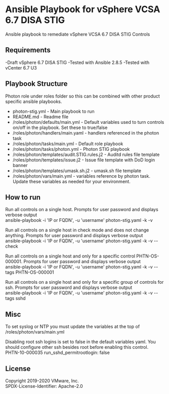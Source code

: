 # Ansible Playbook for vSphere VCSA 6.7 DISA STIG
Ansible playbook to remediate vSphere VCSA 6.7 DISA STIG Controls

## Requirements
-Draft vSphere 6.7 DISA STIG
-Tested with Ansible 2.8.5
-Tested with vCenter 6.7 U3

## Playbook Structure
Photon role under roles folder so this can be combined with other product specific ansible playbooks.

- photon-stig.yml - Main playbook to run
- README.md - Readme file
- /roles/photon/defaults/main.yml - Default variables used to turn controls on/off in the playbook.  Set these to true/false
- /roles/photon/handlers/main.yaml - handlers referenced in the photon task
- /roles/photon/tasks/main.yml - Default role playbook
- /roles/photon/tasks/photon.yml - Photon STIG playbook
- /roles/photon/templates/audit.STIG.rules.j2 - Auditd rules file template
- /roles/photon/templates/issue.j2 - Issue file template with DoD login banner
- /roles/photon/templates/umask.sh.j2 - umask.sh file template
- /roles/photon/vars/main.yml - variables reference by photon task.  Update these variables as needed for your environment.

## How to run

Run all controls on a single host. Prompts for user password and displays verbose output  
ansible-playbook -i 'IP or FQDN', -u 'username' photon-stig.yaml -k -v  

Run all controls on a single host in check mode and does not change anything. Prompts for user password and displays verbose output  
ansible-playbook -i 'IP or FQDN', -u 'username' photon-stig.yaml -k -v --check  

Run all controls on a single host and only for a specific control PHTN-OS-000001. Prompts for user password and displays verbose output  
ansible-playbook -i 'IP or FQDN', -u 'username' photon-stig.yaml -k -v --tags PHTN-OS-000001  

Run all controls on a single host and only for a specific group of controls for ssh. Prompts for user password and displays verbose output  
ansible-playbook -i 'IP or FQDN', -u 'username' photon-stig.yaml -k -v --tags sshd  

## Misc
To set syslog or NTP you must update the variables at the top of /roles/photon/vars/main.yml  

Disabling root ssh logins is set to false in the default variables yaml. You should configure other ssh besides root before enabling this control.  
PHTN-10-000035 run_sshd_permitrootlogin: false  

## License
Copyright 2019-2020 VMware, Inc.  
SPDX-License-Identifier: Apache-2.0  